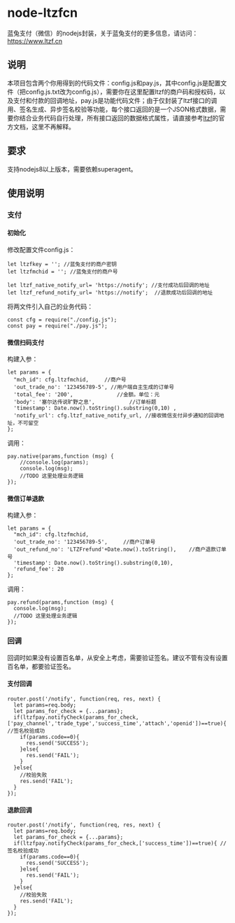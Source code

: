 # node-ltzfcn
蓝兔支付（微信）的nodejs封装，关于蓝兔支付的更多信息，请访问：https://www.ltzf.cn

## 说明
本项目包含两个你用得到的代码文件：config.js和pay.js，其中config.js是配置文件（把config.js.txt改为config.js），需要你在这里配置ltzf的商户码和授权码，以及支付和付款的回调地址，pay.js是功能代码文件；由于仅封装了ltzf接口的调用、签名生成、异步签名校验等功能，每个接口返回的是一个JSON格式数据，需要你结合业务代码自行处理，所有接口返回的数据格式属性，请直接参考[ltzf](https://www.ltzf.cn/doc)的官方文档，这里不再解释。

## 要求
支持nodejs8以上版本，需要依赖superagent。
## 使用说明

### 支付
#### 初始化
修改配置文件config.js：
```
let ltzfkey = ''; //蓝兔支付的商户密钥
let ltzfmchid = ''; //蓝兔支付的商户号

let ltzf_native_notify_url= 'https://notify'; //支付成功后回调的地址
let ltzf_refund_notify_url= 'https://notify';  //退款成功后回调的地址

```
将两文件引入自己的业务代码：
```
const cfg = require("./config.js"); 
const pay = require("./pay.js");
```
#### 微信扫码支付
构建入参：
```
let params = {
  "mch_id": cfg.ltzfmchid,     //商户号
  'out_trade_no': '123456789-5', //用户端自主生成的订单号
  'total_fee': '200',              //金额。单位：元
  'body': '塞尔达传说旷野之息',           //订单标题
  'timestamp': Date.now().toString().substring(0,10) ,
  'notify_url': cfg.ltzf_native_notify_url, //接收微信支付异步通知的回调地址，不可留空
};
```
调用：

```
pay.native(params,function (msg) {
    //console.log(params);
    console.log(msg);
    //TODO 这里处理业务逻辑 
});
```

#### 微信订单退款
构建入参：
```
let params = {
  "mch_id": cfg.ltzfmchid,
  'out_trade_no': '123456789-5',     //商户订单号
  'out_refund_no': 'LTZFrefund'+Date.now().toString(),    //商户退款订单号
  'timestamp': Date.now().toString().substring(0,10),
  'refund_fee': 20
};
```
调用：

```
pay.refund(params,function (msg) {
  console.log(msg);
  //TODO 这里处理业务逻辑
});
```

### 回调
回调时如果没有设置百名单，从安全上考虑，需要验证签名。建议不管有没有设置百名单，都要验证签名。

#### 支付回调
```
router.post('/notify', function(req, res, next) {
  let params=req.body;
  let params_for_check = {...params};
  if(ltzfpay.notifyCheck(params_for_check,['pay_channel','trade_type','success_time','attach','openid'])==true){ //签名校验成功
    if(params.code==0){
      res.send('SUCCESS');
    }else{
      res.send('FAIL');
    }
  }else{
    //校验失败
    res.send('FAIL');
  }
});
```
#### 退款回调
```
router.post('/notify', function(req, res, next) {
  let params=req.body;
  let params_for_check = {...params};
  if(ltzfpay.notifyCheck(params_for_check,['success_time'])==true){ //签名校验成功
    if(params.code==0){
      res.send('SUCCESS');
    }else{
      res.send('FAIL');
    }
  }else{
    //校验失败
    res.send('FAIL');
  }
});
```
